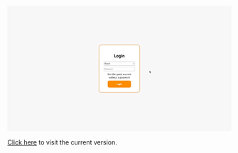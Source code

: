 ![Preview](https://github.com/DanielRolfs/media/blob/main/trello-replica/readme.gif)

[Click here](https://danielrolfs.github.io/trello-replica/) to visit the current version.
